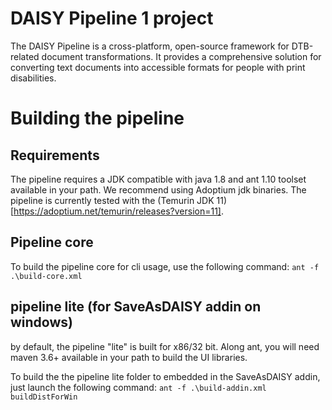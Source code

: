 # DAISY Pipeline 1 project
The DAISY Pipeline is a cross-platform, open-source framework for DTB-related document transformations. It provides a comprehensive solution for converting text documents into accessible formats for people with print disabilities.


# Building the pipeline

## Requirements

The pipeline requires a JDK compatible with java 1.8 and ant 1.10 toolset available in your path.
We recommend using Adoptium jdk binaries.
The pipeline is currently tested with the (Temurin JDK 11)[https://adoptium.net/temurin/releases?version=11]. 

## Pipeline core

To build the pipeline core for cli usage, use the following command:
`ant -f .\build-core.xml`

## pipeline lite (for SaveAsDAISY addin on windows)

by default, the pipeline "lite" is built for x86/32 bit.
Along ant, you will need maven 3.6+ available in your path to build the UI libraries.


To build the the pipeline lite folder to embedded in the SaveAsDAISY addin, just launch the following command:
`ant -f .\build-addin.xml buildDistForWin`


